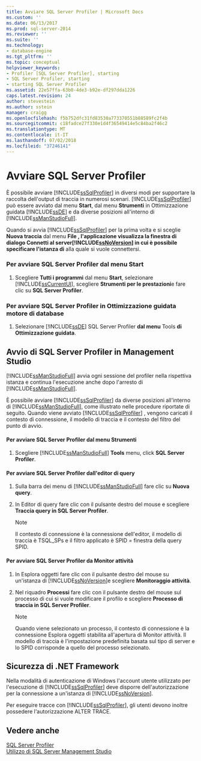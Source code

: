 ```yaml
---
title: Avviare SQL Server Profiler | Microsoft Docs
ms.custom: ''
ms.date: 06/13/2017
ms.prod: sql-server-2014
ms.reviewer: ''
ms.suite: ''
ms.technology:
- database-engine
ms.tgt_pltfrm: ''
ms.topic: conceptual
helpviewer_keywords:
- Profiler [SQL Server Profiler], starting
- SQL Server Profiler, starting
- starting SQL Server Profiler
ms.assetid: 22e57ffa-63b0-4de3-b92e-df297dda1226
caps.latest.revision: 24
author: stevestein
ms.author: sstein
manager: craigg
ms.openlocfilehash: f5b752dfc31fd83530a773370551b88589fc2f4b
ms.sourcegitcommit: c18fadce27f330e1d4f36549414e5c84ba2f46c2
ms.translationtype: MT
ms.contentlocale: it-IT
ms.lasthandoff: 07/02/2018
ms.locfileid: "37246141"
---
```

# <a name="start-sql-server-profiler"></a>Avviare SQL Server Profiler
  È possibile avviare [!INCLUDE[ssSqlProfiler](../../includes/sssqlprofiler-md.md)] in diversi modi per supportare la raccolta dell'output di traccia in numerosi scenari. [!INCLUDE[ssSqlProfiler](../../includes/sssqlprofiler-md.md)] può essere avviato dal menu **Start**, dal menu **Strumenti** in Ottimizzazione guidata [!INCLUDE[ssDE](../../includes/ssde-md.md)] e da diverse posizioni all'interno di [!INCLUDE[ssManStudioFull](../../includes/ssmanstudiofull-md.md)].  
  
 Quando si avvia [!INCLUDE[ssSqlProfiler](../../includes/sssqlprofiler-md.md)] per la prima volta e si sceglie **Nuova traccia** dal menu **File **, l'applicazione visualizza la finestra di dialogo** Connetti al server[!INCLUDE[ssNoVersion](../../includes/ssnoversion-md.md)] in cui è possibile specificare l'istanza di**  alla quale si vuole connettersi.  
  
### <a name="to-start-sql-server-profiler-from-the-start-menu"></a>Per avviare SQL Server Profiler dal menu Start  
  
1.  Scegliere **Tutti i programmi** dal menu **Start**, selezionare [!INCLUDE[ssCurrentUI](../../includes/sscurrentui-md.md)], scegliere **Strumenti per le prestazioni**e fare clic su **SQL Server Profiler**.  
  
### <a name="to-start-sql-server-profiler-in-database-engine-tuning-advisor"></a>Per avviare SQL Server Profiler in Ottimizzazione guidata motore di database  
  
1.  Selezionare [!INCLUDE[ssDE](../../includes/ssde-md.md)] SQL Server Profiler **dal menu** Tools **di Ottimizzazione guidata**.  
  
## <a name="starting-sql-server-profiler-in-management-studio"></a>Avvio di SQL Server Profiler in Management Studio  
 [!INCLUDE[ssManStudioFull](../../includes/ssmanstudiofull-md.md)] avvia ogni sessione del profiler nella rispettiva istanza e continua l'esecuzione anche dopo l'arresto di [!INCLUDE[ssManStudioFull](../../includes/ssmanstudiofull-md.md)].  
  
 È possibile avviare [!INCLUDE[ssSqlProfiler](../../includes/sssqlprofiler-md.md)] da diverse posizioni all'interno di [!INCLUDE[ssManStudioFull](../../includes/ssmanstudiofull-md.md)], come illustrato nelle procedure riportate di seguito. Quando viene avviato [!INCLUDE[ssSqlProfiler](../../includes/sssqlprofiler-md.md)] , vengono caricati il contesto di connessione, il modello di traccia e il contesto del filtro del punto di avvio.  
  
#### <a name="to-start-sql-server-profiler-from-the-tools-menu"></a>Per avviare SQL Server Profiler dal menu Strumenti  
  
1.  Scegliere [!INCLUDE[ssManStudioFull](../../includes/ssmanstudiofull-md.md)] **Tools** menu, click **SQL Server Profiler**.  
  
#### <a name="to-start-sql-server-profiler-from-the-query-editor"></a>Per avviare SQL Server Profiler dall'editor di query  
  
1.  Sulla barra dei menu di [!INCLUDE[ssManStudioFull](../../includes/ssmanstudiofull-md.md)] fare clic su **Nuova query**.  
  
2.  In Editor di query fare clic con il pulsante destro del mouse e scegliere **Traccia query in SQL Server Profiler**.  
  
    > [!NOTE]  
    >  Il contesto di connessione è la connessione dell'editor, il modello di traccia è TSQL_SPs e il filtro applicato è SPID = finestra della query SPID.  
  
#### <a name="to-start-sql-server-profiler-from-activity-monitor"></a>Per avviare SQL Server Profiler da Monitor attività  
  
1.  In Esplora oggetti fare clic con il pulsante destro del mouse su un'istanza di [!INCLUDE[ssNoVersion](../../includes/ssnoversion-md.md)]e scegliere **Monitoraggio attività**.  
  
2.  Nel riquadro **Processi** fare clic con il pulsante destro del mouse sul processo di cui si vuole modificare il profilo e scegliere **Processo di traccia in SQL Server Profiler**.  
  
    > [!NOTE]  
    >  Quando viene selezionato un processo, il contesto di connessione è la connessione Esplora oggetti stabilita all'apertura di Monitor attività. Il modello di traccia è l'impostazione predefinita basata sul tipo di server e lo SPID corrisponde a quello del processo selezionato.  
  
## <a name="net-framework-security"></a>Sicurezza di .NET Framework  
 Nella modalità di autenticazione di Windows l'account utente utilizzato per l'esecuzione di [!INCLUDE[ssSqlProfiler](../../includes/sssqlprofiler-md.md)] deve disporre dell'autorizzazione per la connessione a un'istanza di [!INCLUDE[ssNoVersion](../../includes/ssnoversion-md.md)].  
  
 Per eseguire tracce con [!INCLUDE[ssSqlProfiler](../../includes/sssqlprofiler-md.md)], gli utenti devono inoltre possedere l'autorizzazione ALTER TRACE.  
  
## <a name="see-also"></a>Vedere anche  
 [SQL Server Profiler](sql-server-profiler.md)   
 [Utilizzo di SQL Server Management Studio](../../database-engine/use-sql-server-management-studio.md)  
  
  
